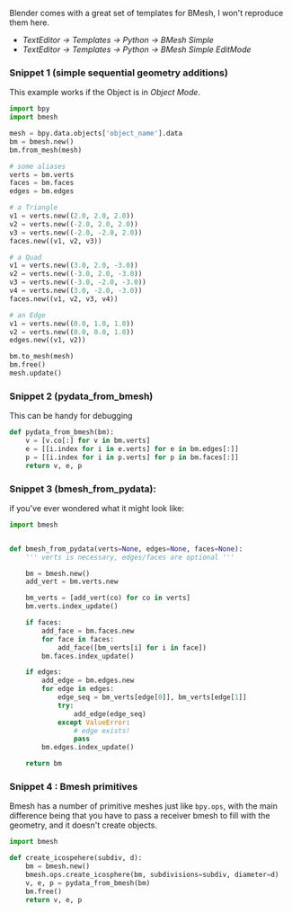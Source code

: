 
Blender comes with a great set of templates for BMesh, I won't reproduce them here.  

  - _TextEditor -> Templates -> Python -> BMesh Simple_   
  - _TextEditor -> Templates -> Python -> BMesh Simple EditMode_  

### Snippet 1 (simple sequential geometry additions)

This example works if the Object is in _Object Mode_.

```python
import bpy
import bmesh

mesh = bpy.data.objects['object_name'].data
bm = bmesh.new()
bm.from_mesh(mesh)

# some aliases
verts = bm.verts
faces = bm.faces
edges = bm.edges

# a Triangle
v1 = verts.new((2.0, 2.0, 2.0))
v2 = verts.new((-2.0, 2.0, 2.0))
v3 = verts.new((-2.0, -2.0, 2.0))
faces.new((v1, v2, v3))

# a Quad
v1 = verts.new((3.0, 2.0, -3.0))
v2 = verts.new((-3.0, 2.0, -3.0))
v3 = verts.new((-3.0, -2.0, -3.0))
v4 = verts.new((3.0, -2.0, -3.0))
faces.new((v1, v2, v3, v4))

# an Edge
v1 = verts.new((0.0, 1.0, 1.0))
v2 = verts.new((0.0, 0.0, 1.0))
edges.new((v1, v2))

bm.to_mesh(mesh)
bm.free()
mesh.update()
```

### Snippet 2 (pydata_from_bmesh)

This can be handy for debugging

```python
def pydata_from_bmesh(bm):
    v = [v.co[:] for v in bm.verts]
    e = [[i.index for i in e.verts] for e in bm.edges[:]]
    p = [[i.index for i in p.verts] for p in bm.faces[:]]
    return v, e, p
```

### Snippet 3 (bmesh_from_pydata):

if you've ever wondered what it might look like:
```python
import bmesh


def bmesh_from_pydata(verts=None, edges=None, faces=None):
    ''' verts is necessary, edges/faces are optional '''

    bm = bmesh.new()
    add_vert = bm.verts.new

    bm_verts = [add_vert(co) for co in verts]
    bm.verts.index_update()

    if faces:
        add_face = bm.faces.new
        for face in faces:
            add_face([bm_verts[i] for i in face])
        bm.faces.index_update()

    if edges:
        add_edge = bm.edges.new
        for edge in edges:
            edge_seq = bm_verts[edge[0]], bm_verts[edge[1]]
            try:
                add_edge(edge_seq)
            except ValueError:
                # edge exists!
                pass
        bm.edges.index_update()

    return bm

```

### Snippet 4 : Bmesh primitives

Bmesh has a number of primitive meshes just like `bpy.ops`, with the main difference being that you have to pass a receiver bmesh to fill with the geometry, and it doesn't create objects.


```python
import bmesh

def create_icospehere(subdiv, d):
    bm = bmesh.new()
    bmesh.ops.create_icosphere(bm, subdivisions=subdiv, diameter=d)
    v, e, p = pydata_from_bmesh(bm)
    bm.free()
    return v, e, p
```